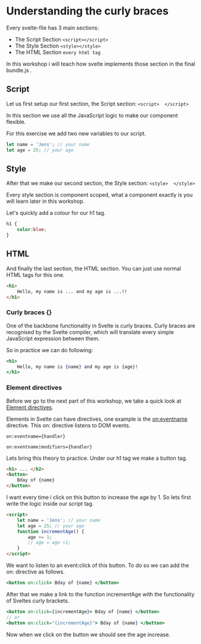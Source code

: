 # Understanding the curly braces

Every svelte-file has 3 main sections:
- The Script Section `<script></script>`
- The Style  Section `<style></style>`
- The HTML Section `every html tag`

In this workshop i will teach how svelte implements those section in the final bundle.js .

## Script

Let us first setup our first section,
the Script section: 
`<script> 
</script>`

In this section we use all the JavaScript logic to make our component flexible.

For this exercise  we add two new variables to our script.

```js
let name = 'Jens'; // your name
let age = 25; // your age
```

## Style 

After that we make our  second section,
the Style section: `<style> 
</style>`

Every style section is component scoped, what a component exactly is you will learn later in this workshop. 

Let's quickly add a colour for our h1 tag.

```css
h1 {
    color:blue;
}
```
## HTML 

And finally the last section, the HTML section. 
You can just use normal HTML tags for this one.

```html
<h1>
    Hello, my name is ... and my age is ...!!
</h1>
```

### Curly braces {}

One of the backbone functionality in Svelte is curly braces. Curly braces are recognised by the Svelte compiler, which will translate every simple JavaScript expression between them. 

So in practice we can do following:

```jsx
<h1>
    Hello, my name is {name} and my age is {age}!
</h1>
```

### Element directives

Before we go to the next part of this workshop, we take a quick look at [Element directives](https://svelte.dev/docs#Element_directives). 

Elements in Svelte can have directives, one example is the [on:eventname](https://svelte.dev/docs#on_element_event) directive. This on: directive listens to DOM events.

```
on:eventname={handler}

on:eventname|modifiers={handler}
```

Lets bring this theory to practice. Under our h1 tag we make a button tag. 

```html
<h1> ... </h2>
<button>
    Bday of {name}
</button>
```

I want every time i click on this button to increase the age by 1. So lets first write the logic inside our script tag.

```html
<script>
    let name = 'Jens'; // your name
	let age = 25; // your age
    function incrementAge() {
        age += 1;
        // age = age +1;
    }
</script>
```

We want to listen to an event:click of this button. To do so we can add the on: directive as follows. 

```jsx
<button on:click> Bday of {name} </button>
```

After that we make a link to the function incrementAge with the functionality of Sveltes curly brackets.

```jsx
<button on:click={incrementAge}> Bday of {name} </button>
// or 
<button on:click="{incrementAge}"> Bday of {name} </button>
```

Now when we click on the button we should see the age increase.
